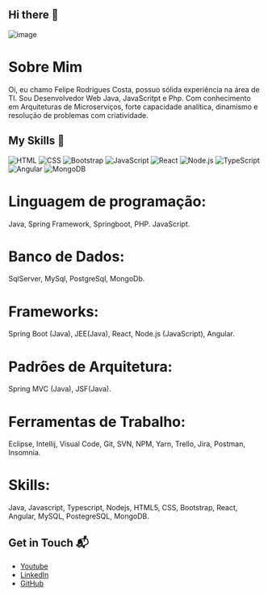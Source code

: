 ## Hi there 👋

![image](https://github.com/user-attachments/assets/be0fc57f-d278-4c65-866a-c1b73d12c2fb)

# Sobre Mim
Oi, eu chamo Felipe Rodrigues Costa, possuo sólida experiência na área de TI. Sou Desenvolvedor Web Java, JavaScritpt e Php. Com conhecimento em Arquiteturas de Microserviços, forte capacidade analítica, dinamismo e resolução de problemas com criatividade.

## My Skills 🧠

![HTML](https://img.shields.io/badge/-HTML-E34F26?style=flat-square&logo=html5&logoColor=white)
![CSS](https://img.shields.io/badge/-CSS-1572B6?style=flat-square&logo=css3&logoColor=white)
![Bootstrap](https://img.shields.io/bower/l/bootstrap?style=flat-square&logo=bootstrap&logoColor=violet)
![JavaScript](https://img.shields.io/badge/-JavaScript-F7DF1E?style=flat-square&logo=javascript&logoColor=black)
![React](https://img.shields.io/badge/-React-61DAFB?style=flat-square&logo=react&logoColor=black)
![Node.js](https://img.shields.io/badge/-Node.js-339933?style=flat-square&logo=node.js&logoColor=white)
![TypeScript](https://img.shields.io/bower/l/typescript?style=flat-square&logo=typescript&logoColor=blue)
![Angular](https://img.shields.io/bower/l/Angular?style=flat-square&logo=Angular&logoColor=rose)
![MongoDB](https://img.shields.io/bower/l/MongoDB?style=flat-square&logo=MongoDB&logoColor=white)

# Linguagem de programação:
Java, Spring Framework, Springboot, PHP. JavaScript.

# Banco de Dados:
SqlServer, MySql, PostgreSql, MongoDb.

# Frameworks:
Spring Boot (Java), JEE(Java), React, Node.js (JavaScript), Angular.

# Padrões de Arquitetura:
Spring MVC (Java), JSF(Java).

# Ferramentas de Trabalho:
Eclipse, Intellij, Visual Code, Git, SVN, NPM, Yarn, Trello, Jira, Postman, Insomnia.

# Skills:
Java, Javascript, Typescript, Nodejs, HTML5, CSS, Bootstrap, React, Angular, MySQL, PostegreSQL, MongoDB.

## Get in Touch 📬

- [Youtube](youtube.com/@feliperodriguescosta1515)
- [LinkedIn](linkedin.com/in/feliperdgcosta)
- [GitHub](github.com/felipecosta2000)
<!--
**felipecosta2000/felipecosta2000** is a ✨ _special_ ✨ repository because its `README.md` (this file) appears on your GitHub profile.

Personal Website / 
https://github.com/felipecosta2000

Here are some ideas to get you started:

- 🔭 I’m currently working on ...
- 🌱 I’m currently learning ...
- 👯 I’m looking to collaborate on ...
- 🤔 I’m looking for help with ...
- 💬 Ask me about ...
- 📫 How to reach me: ...
- 😄 Pronouns: ...
- ⚡ Fun fact: ...
-->
